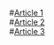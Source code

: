 #[Article 1](/articles/art1.html)<br />
#[Article 2](/articles/art2.html)<br />
#[Article 3](/articles/art3.html)